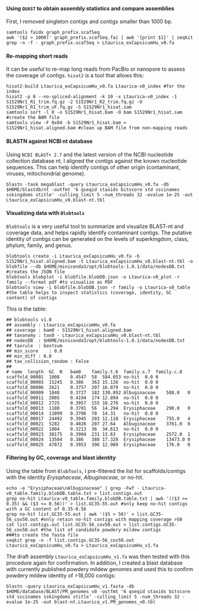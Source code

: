 #### Using `QUAST` to obtain assembly statistics and compare assemblies
First, I removed singleton contigs and contigs smaller than 1000 bp. 
```ShellSession
samtools faidx graph_prefix.scafSeq
awk '($2 > 1000)' graph_prefix.scafSeq.fai | awk '{print $1}' | seqkit grep -n -f - graph_prefix.scafSeq > Ltaurica_exCapsicumHu_v0.fa
```

#### Re-mapping short reads
It can be useful to re-map long reads from PacBio or nanopore to assess the coverage of contigs. `hisat2` is a tool that allows this:
```ShellSession
hisat2-build Ltaurica_exCapsicumHu_v0.fa Ltaurica-v0_index #for the index
hisat2 -p 8 --no-spliced-alignment -k 10 -x Ltaurica-v0_index -1 S1529Nr1_R1_trim.fq.gz -2 S1529Nr1_R2_trim.fq.gz -U S1529Nr1_R1_trim_uF.fq.gz -S S1529Nr1_hisat.sam
samtools sort -l 0 -o S1529Nr1_hisat.bam -O bam S1529Nr1_hisat.sam #create the BAM file
samtools view -F 0x04 -b S1529Nr1_hisat.bam > S1529Nr1_hisat.aligned.bam #clean up BAM file from non-mapping reads
```

#### BLASTN against NCBI nt database
Using `NCBI BLAST+ 2.7` and the latest version of the NCBI nucleotide collection database nt, I aligned the contigs against the known nucleotide sequences. This can help identify contigs of other origin (contaminant, viruses, mitochondrial genome). 
```ShellSession
blastn -task megablast -query Ltaurica_exCapsicumHu_v0.fa -db $HOME/blastdb/nt -outfmt '6 qseqid staxids bitscore std sscinames sskingdoms stitle' -culling_limit 5 -num_threads 32 -evalue 1e-25 -out Ltaurica_exCapsicumHu_v0.blast-nt.tbl
```

#### Visualizing data with `Blobtools`
`Blobtools` is a very useful tool to summarize and visualize BLAST-nt and coverage data, and helps rapidly identify contaminant contigs. The putative identity of contigs can be generated on the levels of superkingdom, class, phylum, family, and genus.
```ShellSession
blobtools create -i Ltaurica_exCapsicumHu_v0.fa -b S1529Nr1_hisat.aligned.bam -t Ltaurica_exCapsicumHu_v0.blast-nt.tbl -o blobfile --db $HOME/miniconda3/opt/blobtools-1.0.1/data/nodesDB.txt #creates the JSON file
blobtools blobplot -i blobfile.blobDB.json -o Ltaurica-v0_plot -r family --format pdf #to visualize as PDF
blobtools view -i blobfile.blobDB.json -r family -o Ltaurica-v0_table #the table helps to inspect statistics (coverage, identity, GC content) of contigs
```

This is the table:
```
## blobtools v1.0
## assembly	: Ltaurica_exCapsicumHu_v0.fa
## coverage	: bam0 - S1529Nr1_hisat.aligned.bam
## taxonomy	: tax0 - Ltaurica_exCapsicumHu_v0.blast-nt.tbl
## nodesDB	: $HOME/miniconda3/opt/blobtools-1.0.1/data/nodesDB.txt
## taxrule	: bestsum
## min_score	: 0.0
## min_diff	: 0.0
## tax_collision_random	: False
##
# name	length	GC	N	bam0	family.t.6	family.s.7	family.c.8
scaffold_00001	1008	0.4547	58	584.053	no-hit	0.0	0
scaffold_00003	15245	0.386	363	15.126	no-hit	0.0	0
scaffold_00006	2621	0.3757	207	16.079	no-hit	0.0	0
scaffold_00009	1848	0.3727	182	130.892	Albuginaceae	588.0	0
scaffold_00011	2005	0.4194	174	12.894	no-hit	0.0	0
scaffold_00012	2725	0.3957	155	10.276	no-hit	0.0	0
scaffold_00013	1180	0.3701	56	14.294	Erysiphaceae	290.0	0
scaffold_00014	11099	0.3706	78	14.31	no-hit	0.0	0
scaffold_00017	24492	0.3945	203	12.118	Erysiphaceae	755.0	4
scaffold_00021	5282	0.4026	207	27.64	Albuginaceae	3761.0	0
scaffold_00022	1004	0.3213	36	34.613	no-hit	0.0	0
scaffold_00023	38175	0.3904	231	13.63	Erysiphaceae	2572.0	1
scaffold_00024	13584	0.386	388	17.328	Erysiphaceae	13473.0	0
scaffold_00025	47872	0.3953	396	12.989	Erysiphaceae	176.0	0
```

#### Filtering by GC, coverage and blast identity
Using the table from `BlobTools`, I pre-filtered the list for scaffolds/contigs with the identity *Erysiphaceae*, *Albuginaceae*, or no-hit. 
```ShellSession
echo -e "Erysiphaceae\nAlbuginaceae" | grep -Fwf - Ltaurica-v0_table.family.blobDB.table.txt > list.contigs.out
grep no-hit Ltaurica-v0_table.family.blobDB.table.txt | awk '(($3 >= 0.35) && ($3 <= 0.56))' > list.GC35-55.out #only keep no-hit contigs with a GC content of 0.35-0.56
grep no-hit list.GC35-55.out | awk '($5 > 50)' > list.GC35-56_cov50.out #only retain no-hit contigs with mapping coverage >50
cat list.contigs.out list.GC35-56_cov50.out > list.contigs.GC35-56_cov50.out #the list of candidate powdery mildew contigs
###to create the fasta file
seqkit grep -n -f list.contigs.GC35-56_cov50.out Ltaurica_exCapsicumHu_v0.fa > Ltaurica_exCapsicumHu_v1.fa
```
The draft assembly `Ltaurica_exCapsicumHu_v1.fa` was then tested with this procedure again for confirmation. In addition, I created a blast database with currently published powdery mildew genomes and used this to confirm powdery mildew identity of >18,000 contigs:
```ShellSession
blastn -query Ltaurica_exCapsicumHu_v1.fasta -db $HOME/database/BLAST/PM_genomes_v0 -outfmt '6 qseqid staxids bitscore std sscinames sskingdoms stitle' -culling_limit 5 -num_threads 32 -evalue 1e-25 -out blast-nt.Ltaurica_v1.PM_genomes_v0.tbl
```
